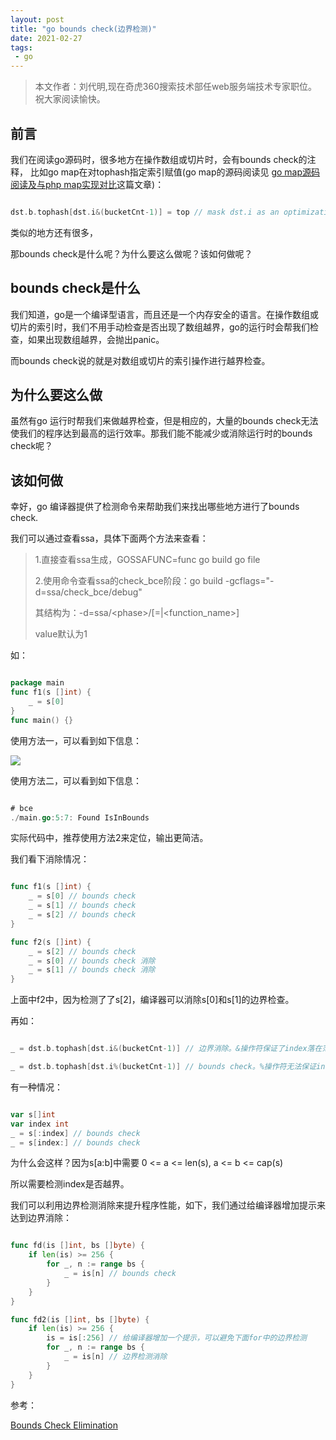 ```yaml
---
layout: post
title: "go bounds check(边界检测)"
date: 2021-02-27
tags:
 - go
---
```


> 本文作者：刘代明,现在奇虎360搜索技术部任web服务端技术专家职位。 祝大家阅读愉快。

## 前言

我们在阅读go源码时，很多地方在操作数组或切片时，会有bounds check的注释，
比如go map在对tophash指定索引赋值(go map的源码阅读见 [go map源码阅读及与php map实现对比](https://www.imflybird.cn/2021/02/23/go-map%E6%BA%90%E7%A0%81%E9%98%85%E8%AF%BB%E5%8F%8A%E4%B8%8Ephp-map%E5%AE%9E%E7%8E%B0%E5%AF%B9%E6%AF%94/)这篇文章)：

```go

dst.b.tophash[dst.i&(bucketCnt-1)] = top // mask dst.i as an optimization, to avoid a bounds check

```

类似的地方还有很多，

那bounds check是什么呢？为什么要这么做呢？该如何做呢？

## bounds check是什么

我们知道，go是一个编译型语言，而且还是一个内存安全的语言。在操作数组或切片的索引时，我们不用手动检查是否出现了数组越界，go的运行时会帮我们检查，如果出现数组越界，会抛出panic。

而bounds check说的就是对数组或切片的索引操作进行越界检查。


## 为什么要这么做

虽然有go 运行时帮我们来做越界检查，但是相应的，大量的bounds check无法使我们的程序达到最高的运行效率。那我们能不能减少或消除运行时的bounds check呢？


## 该如何做

幸好，go 编译器提供了检测命令来帮助我们来找出哪些地方进行了bounds check.

我们可以通过查看ssa，具体下面两个方法来查看：

> 1.直接查看ssa生成，GOSSAFUNC=func go build go file
> 
> 2.使用命令查看ssa的check_bce阶段：go build -gcflags="-d=ssa/check_bce/debug"
> 
> 其结构为：-d=ssa\/\<phase\>\/<flag>\[=<value>\|\<function_name\>\]
> 
> value默认为1



如：

```go

package main
func f1(s []int) {
	_ = s[0]
}
func main() {}


```

使用方法一，可以看到如下信息：

![](https://www.imflybird.cn/static/img/2020/GO/ssa-bce.png)

使用方法二，可以看到如下信息：

```go

# bce
./main.go:5:7: Found IsInBounds

```

实际代码中，推荐使用方法2来定位，输出更简洁。

我们看下消除情况：

```go

func f1(s []int) {
	_ = s[0] // bounds check
	_ = s[1] // bounds check
	_ = s[2] // bounds check
}

func f2(s []int) {
	_ = s[2] // bounds check
	_ = s[0] // bounds check 消除
	_ = s[1] // bounds check 消除
}

```

上面中f2中，因为检测了了s[2]，编译器可以消除s[0]和s[1]的边界检查。

再如：

```go

_ = dst.b.tophash[dst.i&(bucketCnt-1)] // 边界消除。&操作符保证了index落在范围内

_ = dst.b.tophash[dst.i%(bucketCnt-1)] // bounds check。%操作符无法保证index落在范围内，可能有负数

```

有一种情况：

```go

var s[]int
var index int
_ = s[:index] // bounds check
_ = s[index:] // bounds check

```

为什么会这样？因为s[a:b]中需要 0 <= a <= len(s), a <= b <= cap(s)

所以需要检测index是否越界。

我们可以利用边界检测消除来提升程序性能，如下，我们通过给编译器增加提示来达到边界消除：

```go

func fd(is []int, bs []byte) {
	if len(is) >= 256 {
		for _, n := range bs {
			_ = is[n] // bounds check
		}
	}
}

func fd2(is []int, bs []byte) {
	if len(is) >= 256 {
		is = is[:256] // 给编译器增加一个提示，可以避免下面for中的边界检测
		for _, n := range bs {
			_ = is[n] // 边界检测消除
		}
	}
}

```


参考：

[Bounds Check Elimination](https://go101.org/article/bounds-check-elimination.html)



